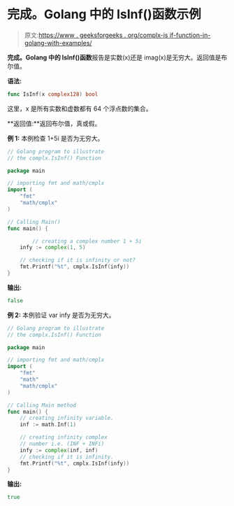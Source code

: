 # 完成。Golang 中的 IsInf()函数示例

> 原文:[https://www . geeksforgeeks . org/complx-is if-function-in-golang-with-examples/](https://www.geeksforgeeks.org/complx-isinf-function-in-golang-with-examples/)

**完成。Golang 中的 IsInf()函数**报告是实数(x)还是 imag(x)是无穷大。返回值是布尔值。

**语法:**

```go
func IsInf(x complex128) bool

```

这里，x 是所有实数和虚数都有 64 个浮点数的集合。

**返回值:**返回布尔值，真或假。

**例 1:** 本例检查 1+5i 是否为无穷大。

```go
// Golang program to illustrate
// the complx.IsInf() Function

package main

// importing fmt and math/cmplx
import (
    "fmt"
    "math/cmplx"
)

// Calling Main()
func main() {

        // creating a complex number 1 + 5i
    infy := complex(1, 5)  

    // checking if it is infinity or not?  
    fmt.Printf("%t", cmplx.IsInf(infy)) 
}
```

**输出:**

```go
false

```

**例 2:** 本例验证 var infy 是否为无穷大。

```go
// Golang program to illustrate
// the complx.IsInf() Function

package main

// importing fmt and math/cmplx
import (
    "fmt"
    "math"
    "math/cmplx"
)

// Calling Main method
func main() {
    // creating infinity variable.
    inf := math.Inf(1)

    // creating infinity complex
    // number i.e. (INF + INFi)
    infy := complex(inf, inf)
    // checking if it is infinity.
    fmt.Printf("%t", cmplx.IsInf(infy))
}
```

**输出:**

```go
true

```